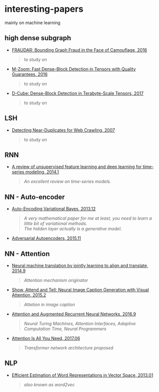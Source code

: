 # interesting-papers
mainly on machine learning

## high dense subgraph
* [FRAUDAR: Bounding Graph Fraud in the Face of Camouflage, 2016](http://www.cs.cmu.edu/~christos/PUBLICATIONS/kdd16-fraudar.pdf)
  > to study on
* [M-Zoom: Fast Dense-Block Detection in Tensors with Quality Guarantees, 2016](https://www.cs.cmu.edu/~kijungs/papers/mzoomPKDD2016.pdf)
  > to study on
* [D-Cube: Dense-Block Detection in Terabyte-Scale Tensors, 2017](https://www.cs.cmu.edu/~kijungs/papers/dcubeWSDM2017.pdf)
  > to study on

## LSH
* [Detecting Near-Duplicates for Web Crawling, 2007](http://www2007.cpsc.ucalgary.ca/papers/paper215.pdf)
  > to study on

## RNN
* [A review of unsupervised feature learning and deep learning for time-series modeling, 2014.1](http://romisatriawahono.net/lecture/rm/survey/machine%20learning/Langkvist%20-%20Deep%20Learning%20for%20Time%20Series%20Modeling%20-%202014.pdf)
  > *An excellent review on time-series models.*

## NN - Auto-encoder
* [Auto-Encoding Variational Bayes, 2013.12](https://arxiv.org/pdf/1312.6114.pdf)  
  > *A very mathematical paper for me at least, you need to learn a little bit of variational methods.*  
  > *The hidden layer actually is a generative model.*
* [Adversarial Autoencoders, 2015.11](https://arxiv.org/pdf/1511.05644.pdf)  

## NN - Attention
* [Neural machine translation by jointly learning to align and translate, 2014.9](https://arxiv.org/pdf/1409.0473.pdf)  
  > *Attention mechanism originator*
* [Show, Attend and Tell: Neural Image Caption Generation with Visual Attention, 2015.2](http://proceedings.mlr.press/v37/xuc15.pdf)  
  > *Attetion in image caption*
* [Attention and Augmented Recurrent Neural Networks, 2016.9](https://distill.pub/2016/augmented-rnns/)  
  > *Neural Turing Machines, Attention Interfaces, Adaptive Computation Time, Neural Programmers*
* [Attention Is All You Need, 2017.06](http://papers.nips.cc/paper/7181-attention-is-all-you-need.pdf)  
  > *Transformer network architecture proposed*

## NLP
* [Efficient Estimation of Word Representations in Vector Space, 2013.01](https://papers.nips.cc/paper/5021-distributed-representations-of-words-and-phrases-and-their-compositionality.pdf)  
  > *also known as word2vec*
